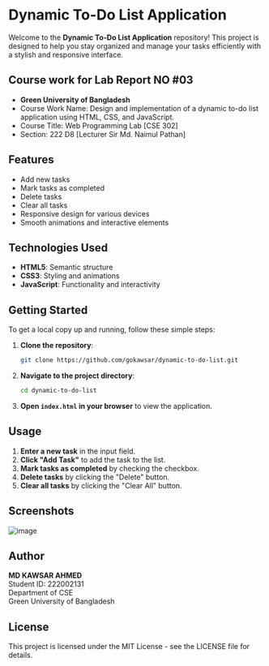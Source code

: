 # Dynamic To-Do List Application
Welcome to the **Dynamic To-Do List Application** repository! This project is designed to help you stay organized and manage your tasks efficiently with a stylish and responsive interface.

## Course work for Lab Report NO #03
- **Green University of Bangladesh**
- Course Work Name: Design and implementation of a dynamic to-do list application using HTML, CSS, and JavaScript.
- Course Title: 	Web Programming Lab [CSE 302]                  
- Section: 222 D8 [Lecturer Sir Md. Naimul Pathan] 



## Features

- Add new tasks
- Mark tasks as completed
- Delete tasks
- Clear all tasks
- Responsive design for various devices
- Smooth animations and interactive elements

## Technologies Used

- **HTML5**: Semantic structure
- **CSS3**: Styling and animations
- **JavaScript**: Functionality and interactivity

## Getting Started

To get a local copy up and running, follow these simple steps:

1. **Clone the repository**:
    ```bash
    git clone https://github.com/gokawsar/dynamic-to-do-list.git
    ```

2. **Navigate to the project directory**:
    ```bash
    cd dynamic-to-do-list
    ```

3. **Open `index.html` in your browser** to view the application.

## Usage

1. **Enter a new task** in the input field.
2. **Click "Add Task"** to add the task to the list.
3. **Mark tasks as completed** by checking the checkbox.
4. **Delete tasks** by clicking the "Delete" button.
5. **Clear all tasks** by clicking the "Clear All" button.

## Screenshots

![image](https://github.com/user-attachments/assets/90921614-696f-44b1-87ad-7cc5eadaf3aa)

## Author

**MD KAWSAR AHMED**  
Student ID: 222002131  
Department of CSE  
Green University of Bangladesh

## License

This project is licensed under the MIT License - see the LICENSE file for details.
